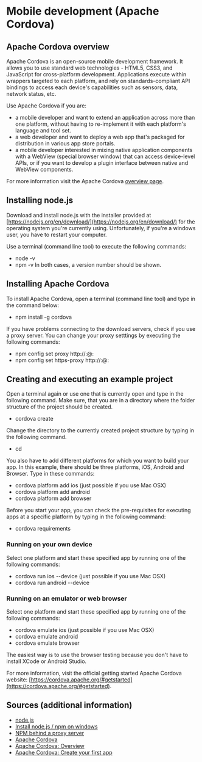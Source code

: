 # Mobile development (Apache Cordova)

## Apache Cordova overview

Apache Cordova is an open-source mobile development framework. It allows you to use standard web technologies - HTML5, CSS3, and JavaScript for cross-platform development. Applications execute within wrappers targeted to each platform, and rely on standards-compliant API bindings to access each device's capabilities such as sensors, data, network status, etc.

Use Apache Cordova if you are:
* a mobile developer and want to extend an application across more than one platform, without having to re-implement it with each platform's language and tool set.
* a web developer and want to deploy a web app that's packaged for distribution in various app store portals.
* a mobile developer interested in mixing native application components with a WebView (special browser window) that can access device-level APIs, or if you want to develop a plugin interface between native and WebView components.

For more information visit the Apache Cordova [overview page](https://cordova.apache.org/docs/en/latest/guide/overview/index.html#installing-cordova).

## Installing node.js

Download and install node.js with the installer provided at [https://nodejs.org/en/download/](https://nodejs.org/en/download/) for the operating system you're currently using. Unfortunately, if you're a windows user, you have to restart your computer.

Use a terminal (command line tool) to execute the following commands:
* node -v
* npm -v
In both cases, a version number should be shown.

## Installing Apache Cordova

To install Apache Cordova, open a terminal (command line tool) and type in the command below:
* npm install -g cordova

If you have problems connecting to the download servers, check if you use a proxy server. You can change your proxy setttings by executing the following commands:
* npm config set proxy http://<username>:<password>@<proxy-server-url>:<port>
* npm config set https-proxy http://<username>:<password>@<proxy-server-url>:<port>

## Creating and executing an example project

Open a terminal again or use one that is currently open and type in the following command. Make sure, that you are in a directory where the folder structure of the project should be created.
* cordova create <app-name>

Change the directory to the currently created project structure by typing in the following command.
* cd <app-name>

You also have to add different platforms for which you want to build your app. In this example, there should be three platforms, iOS, Android and Browser. Type in these commands:
* cordova platform add ios (just possible if you use Mac OSX)
* cordova platform add android
* cordova platform add browser

Before you start your app, you can check the pre-requisites for executing apps at a specific platform by typing in the following command:
* cordova requirements

### Running on your own device

Select one platform and start these specified app by running one of the following commands:
* cordova run ios --device (just possible if you use Mac OSX)
* cordova run android --device

### Running on an emulator or web browser

Select one platform and start these specified app by running one of the following commands:
* cordova emulate ios (just possible if you use Mac OSX)
* cordova emulate android
* cordova emulate browser

The easiest way is to use the browser testing because you don't have to install XCode or Android Studio.

For more information, visit the official getting started Apache Cordova website: [https://cordova.apache.org/#getstarted](https://cordova.apache.org/#getstarted).

## Sources (additional information)
* [node.js](https://nodejs.org/en/download/)
* [Install node.js / npm on windows](http://blog.teamtreehouse.com/install-node-js-npm-windows)
* [NPM behind a proxy server](https://forum.freecodecamp.org/t/npm-behind-a-proxy-server/19386)
* [Apache Cordova](https://cordova.apache.org/)
* [Apache Cordova: Overview](https://cordova.apache.org/docs/en/latest/guide/overview/index.html#installing-cordova)
* [Apache Cordova: Create your first app](https://cordova.apache.org/docs/en/latest/guide/cli/index.html)
